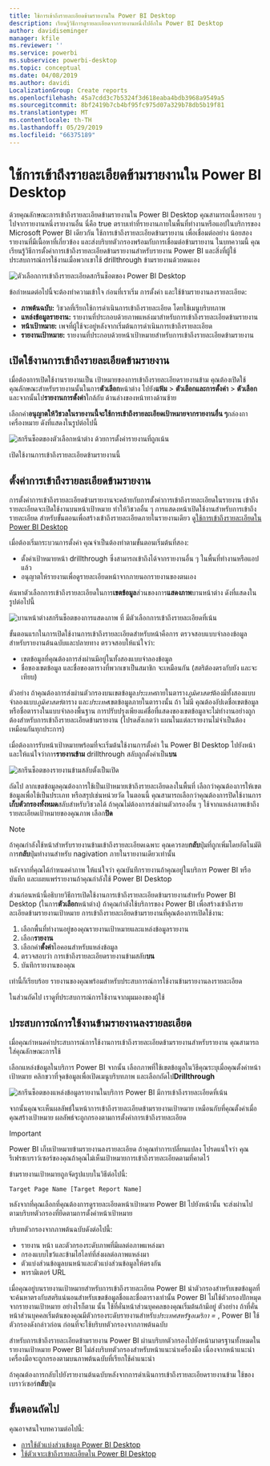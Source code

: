 ```yaml
---
title: ใช้การเข้าถึงรายละเอียดข้ามรายงานใน Power BI Desktop
description: เรียนรู้วิธีการดูรายละเอียดจากรายงานหนึ่งไปอีกใน Power BI Desktop
author: davidiseminger
manager: kfile
ms.reviewer: ''
ms.service: powerbi
ms.subservice: powerbi-desktop
ms.topic: conceptual
ms.date: 04/08/2019
ms.author: davidi
LocalizationGroup: Create reports
ms.openlocfilehash: 45a7cdd3c7b5324f3d618eaba4bdb3968a9549a5
ms.sourcegitcommit: 8bf2419b7cb4bf95fc975d07a329b78db5b19f81
ms.translationtype: MT
ms.contentlocale: th-TH
ms.lasthandoff: 05/29/2019
ms.locfileid: "66375189"
---
```

# <a name="use-cross-report-drillthrough-in-power-bi-desktop"></a>ใช้การเข้าถึงรายละเอียดข้ามรายงานใน Power BI Desktop

ด้วยคุณลักษณะการเข้าถึงรายละเอียดข้ามรายงานใน Power BI Desktop คุณสามารถเนื้อหารอบ ๆ ไปจากรายงานหนึ่งรายงานอื่น นี่คือ true ตราบเท่าที่รายงานภายในพื้นที่ทำงานหรือแอปในบริการของ Microsoft Power BI เดียวกัน ใช้การเข้าถึงรายละเอียดข้ามรายงาน เพื่อเชื่อมต่ออย่าง น้อยสองรายงานที่มีเนื้อหาที่เกี่ยวข้อง และส่งบริบทตัวกรองพร้อมกับการเชื่อมต่อข้ามรายงาน ในบทความนี้ คุณเรียนรู้วิธีการตั้งค่าการเข้าถึงรายละเอียดข้ามรายงานสำหรับรายงาน Power BI และสิ่งที่ผู้ใช้ประสบการณ์การใช้งานเมื่อพวกเขาใช้ drillthrough ข้ามรายงานด้วยตนเอง

![ตัวเลือกการเข้าถึงรายละเอียดสกรีนช็อตของ Power BI Desktop](media/desktop-cross-report-drill-through/cross-report-drill-through-01.png)

ข้อกำหนดต่อไปนี้จะต้องทำความเข้าใจ ก่อนที่เราเริ่ม การตั้งค่า และใช้ข้ามรายงานลงรายละเอียด:

* **ภาพต้นฉบับ:** วิชวลที่เรียกใช้การดำเนินการเข้าถึงรายละเอียด โดยใช้เมนูบริบทภาพ
* **แหล่งข้อมูลรายงาน:** รายงานที่ประกอบด้วยภาพแหล่งมาสำหรับการเข้าถึงรายละเอียดข้ามรายงาน
* **หน้าเป้าหมาย:** เพจที่ผู้ใช้จะอยู่หลังจากเริ่มต้นการดำเนินการเข้าถึงรายละเอียด
* **รายงานเป้าหมาย:** รายงานที่ประกอบด้วยหน้าเป้าหมายสำหรับการเข้าถึงรายละเอียดข้ามรายงาน

## <a name="enable-cross-report-drillthrough"></a>เปิดใช้งานการเข้าถึงรายละเอียดข้ามรายงาน

เมื่อต้องการเปิดใช้งานรายงานเป็น เป้าหมายของการเข้าถึงรายละเอียดรายงานข้าม คุณต้องเปิดใช้คุณลักษณะสำหรับรายงานนั้นในการ**ตัวเลือก**หน้าต่าง ไปยัง**แฟ้ม** > **ตัวเลือกและการตั้งค่า** > **ตัวเลือก**และจากนั้นไป**รายงานการตั้งค่า**ใกล้กับ ด้านล่างของหน้าทางด้านซ้าย

เลือกคำ**อนุญาตให้วิชวลในรายงานนี้จะใช้การเข้าถึงรายละเอียดเป้าหมายจากรายงานอื่น ๆ**กล่องกาเครื่องหมาย ดังที่แสดงในรูปต่อไปนี้

![สกรีนช็อตของตัวเลือกหน้าต่าง ด้วยการตั้งค่ารายงานที่ถูกเน้น](media/desktop-cross-report-drill-through/cross-report-drill-through-02.png)

เปิดใช้งานการเข้าถึงรายละเอียดข้ามรายงานนี้

## <a name="set-up-cross-report-drillthrough"></a>ตั้งค่าการเข้าถึงรายละเอียดข้ามรายงาน

การตั้งค่าการเข้าถึงรายละเอียดข้ามรายงานจะคล้ายกับการตั้งค่าการเข้าถึงรายละเอียดในรายงาน เข้าถึงรายละเอียดจะเปิดใช้งานบนหน้าเป้าหมาย ทำให้วิชวลอื่น ๆ การแสดงหน้าเปิดใช้งานสำหรับการเข้าถึงรายละเอียด สำหรับขั้นตอนเพื่อสร้างเข้าถึงรายละเอียดภายในรายงานเดียว ดู[ใช้การเข้าถึงรายละเอียดใน Power BI Desktop](desktop-drillthrough.md)

เมื่อต้องเริ่มกระบวนการตั้งค่า คุณจำเป็นต้องทำตามขั้นตอนเริ่มต้นที่สอง:

* ตั้งค่าเป้าหมายหน้า drillthrough ซึ่งสามารถเข้าถึงได้จากรายงานอื่น ๆ ในพื้นที่ทำงานหรือแอปแล้ว
* อนุญาตให้รายงานเพื่อดูรายละเอียดหน้าจากภายนอกรายงานของตนเอง

ค้นหาตัวเลือกการเข้าถึงรายละเอียดในการ**เขตข้อมูล**ส่วนของการ**แสดงภาพ**บานหน้าต่าง ดังที่แสดงในรูปต่อไปนี้

![บานหน้าต่างสกรีนช็อตของการแสดงภาพ ที่ มีตัวเลือกการเข้าถึงรายละเอียดที่เน้น](media/desktop-cross-report-drill-through/cross-report-drill-through-03.png)

ขั้นตอนแรกในการเปิดใช้งานการเข้าถึงรายละเอียดสำหรับหน้าคือการ ตรวจสอบแบบจำลองข้อมูลสำหรับรายงานต้นฉบับและปลายทาง ตรวจสอบให้แน่ใจว่า: 

* เขตข้อมูลที่คุณต้องการส่งผ่านมีอยู่ในทั้งสองแบบจำลองข้อมูล
* ชื่อของเขตข้อมูล และชื่อของตารางที่พวกเขาเป็นสมาชิก จะเหมือนกัน (สตริต้องตรงกับยัง และจะเทียบ)

ตัวอย่าง ถ้าคุณต้องการส่งผ่านตัวกรองบนเขตข้อมูล*ประเทศ*ภายในตาราง*ภูมิศาสตร์*ต้องมีทั้งสองแบบจำลองแบบ*ภูมิศาสตร์*ตาราง และ*ประเทศ*เขตข้อมูลภายในตารางนั้น ถ้า ไม่มี คุณต้องอัปเดชื่อเขตข้อมูลหรือชื่อตารางในแบบจำลองพื้นฐาน การปรับปรุงเพียงแค่ชื่อที่แสดงของเขตข้อมูลจะไม่ทำงานอย่างถูกต้องสำหรับการเข้าถึงรายละเอียดข้ามรายงาน (โปรดสังเกตว่า แผนในแต่ละรายงานไม่จำเป็นต้องเหมือนกันทุกประการ)

เมื่อต้องการรับหน้าเป้าหมายพร้อมที่จะเริ่มต้นใช้งานการตั้งค่า ใน Power BI Desktop ไปยังหน้า และให้แน่ใจว่าการ**รายงานข้าม** drillthrough สลับถูกตั้งค่าเป็น**บน** 

![สกรีนช็อตของรายงานข้ามสลับตั้งเป็นเปิด](media/desktop-cross-report-drill-through/cross-report-drill-through-03.png)

ถัดไป ลากเขตข้อมูลคุณต้องการใช้เป็นเป้าหมายเข้าถึงรายละเอียดลงในพื้นที่ เลือกว่าคุณต้องการให้เขตข้อมูลเพื่อใช้เป็นประเภท หรือสรุปเช่นหน่วยวัด ในตอนนี้ คุณสามารถเลือกว่าคุณต้องการปิดใช้งานการ**เก็บตัวกรองทั้งหมด**สลับสำหรับวิชวลได้ ถ้าคุณไม่ต้องการส่งผ่านตัวกรองอื่น ๆ ใช้จากแหล่งภาพเข้าถึงรายละเอียดเป้าหมายของคุณภาพ เลือก**ปิด**

> [!NOTE]
> ถ้าคุณกำลังใช้หน้าสำหรับรายงานข้ามเข้าถึงรายละเอียดเฉพาะ คุณควรลบ**กลับ**ปุ่มที่ถูกเพิ่มโดยอัตโนมัติ การ**กลับ**ปุ่มทำงานสำหรับ nagivation ภายในรายงานเดียวเท่านั้น 

หลังจากที่คุณได้กำหนดค่าภาพ ให้แน่ใจว่า คุณบันทึกรายงานถ้าคุณอยู่ในบริการ Power BI หรือบันทึก และเผยแพร่รายงานถ้าคุณกำลังใช้ Power BI Desktop

ส่วนก่อนหน้านี้อธิบายวิธีการเปิดใช้งานการเข้าถึงรายละเอียดข้ามรายงานสำหรับ Power BI Desktop (ในการ**ตัวเลือก**หน้าต่าง) ถ้าคุณกำลังใช้บริการของ Power BI เพื่อสร้างเข้าถึงรายละเอียดข้ามรายงานเป้าหมาย การเข้าถึงรายละเอียดข้ามรายงานที่คุณต้องการเปิดใช้งาน: 

1. เลือกพื้นที่ทำงานอยู่ของคุณรายงานเป้าหมายและแหล่งข้อมูลรายงาน
2. เลือก**รายงาน**
3. เลือกคำ**ตั้งค่า**ไอคอนสำหรับแหล่งข้อมูล
4. ตรวจสอบว่า การเข้าถึงรายละเอียดรายงานข้ามสลับ**บน**
5. บันทึกรายงานของคุณ

เท่านี้ก็เรียบร้อย รายงานของคุณพร้อมสำหรับประสบการณ์การใช้งานข้ามรายงานลงรายละเอียด 

ในส่วนถัดไป เราดูที่ประสบการณ์การใช้งานจากมุมมองของผู้ใช้

## <a name="cross-report-drillthrough-experience"></a>ประสบการณ์การใช้งานข้ามรายงานลงรายละเอียด

เมื่อคุณกำหนดค่าประสบการณ์การใช้งานการเข้าถึงรายละเอียดข้ามรายงานสำหรับรายงาน คุณสามารถใส่คุณลักษณะการใช้

เลือกแหล่งข้อมูลในบริการ Power BI จากนั้น เลือกภาพที่ใช้เขตข้อมูลในวิธีคุณระบุเมื่อคุณตั้งค่าหน้าเป้าหมาย คลิกขวาที่จุดข้อมูลเพื่อเปิดเมนูบริบทภาพ และเลือกถัดไป**Drillthrough**

![สกรีนช็อตของแหล่งข้อมูลรายงานในบริการ Power BI มีการเข้าถึงรายละเอียดที่เน้น](media/desktop-cross-report-drill-through/cross-report-drill-through-01.png)

จากนั้นคุณจะเห็นผลลัพธ์ในหน้าการเข้าถึงรายละเอียดข้ามรายงานเป้าหมาย เหมือนกับที่คุณตั้งค่าเมื่อคุณสร้างเป้าหมาย ผลลัพธ์จะถูกกรองตามการตั้งค่าการเข้าถึงรายละเอียด

> [!IMPORTANT]
> Power BI เก็บเป้าหมายข้ามรายงานลงรายละเอียด ถ้าคุณทำการเปลี่ยนแปลง โปรดแน่ใจว่า คุณรีเฟรชเบราว์เซอร์ของคุณถ้าคุณไม่เห็นเป้าหมายการเข้าถึงรายละเอียดตามที่คาดไว้ 

ข้ามรายงานเป้าหมายถูกจัดรูปแบบในวิธีต่อไปนี้: 

`Target Page Name [Target Report Name]`

หลังจากที่คุณเลือกที่คุณต้องการดูรายละเอียดหน้าเป้าหมาย Power BI ไปยังหน้านั้น จะส่งผ่านไปตามบริบทตัวกรองที่ยึดตามการตั้งค่าหน้าเป้าหมาย 

บริบทตัวกรองจากภาพต้นฉบับดังต่อไปนี้: 

* รายงาน หน้า และตัวกรองระดับภาพที่มีผลต่อภาพแหล่งมา 
* กรองแบบไขว้และข้ามไฮไลท์ที่ส่งผลต่อภาพแหล่งมา 
* ตัวแบ่งส่วนข้อมูลบนหน้าและตัวแบ่งส่วนข้อมูลให้ตรงกัน
* พารามิเตอร์ URL

เมื่อคุณอยู่บนรายงานเป้าหมายสำหรับการเข้าถึงรายละเอียด Power BI นำตัวกรองสำหรับเขตข้อมูลที่จะค้นหาตรงกับสตริแน่นอนสำหรับเขตข้อมูลชื่อและชื่อตารางเท่านั้น Power BI ไม่ใช้ตัวกรองปักหมุดจากรายงานเป้าหมาย อย่างไรก็ตาม นั้น ใช้ที่คั่นหน้าส่วนบุคคลของคุณเริ่มต้นถ้ามีอยู่ ตัวอย่าง ถ้าที่คั่นหน้าส่วนบุคคลเริ่มต้นของคุณมีตัวกรองระดับรายงานสำหรับ*ประเทศสหรัฐอเมริกา =* , Power BI ใช้ตัวกรองดังกล่าวก่อน ก่อนที่จะใช้บริบทตัวกรองจากภาพต้นฉบับ 

สำหรับการเข้าถึงรายละเอียดข้ามรายงาน Power BI ผ่านบริบทตัวกรองไปยังหน้ามาตรฐานทั้งหมดในรายงานเป้าหมาย Power BI ไม่ส่งบริบทตัวกรองสำหรับหน้าแนะนำเครื่องมือ เนื่องจากหน้าแนะนำเครื่องมือจะถูกกรองตามบนภาพต้นฉบับที่เรียกใช้คำแนะนำ

ถ้าคุณต้องการกลับไปยังรายงานต้นฉบับหลังจากการดำเนินการเข้าถึงรายละเอียดรายงานข้าม ใช้ของเบราว์เซอร์**กลับ**ปุ่ม 

## <a name="next-steps"></a>ขั้นตอนถัดไป

คุณอาจสนใจบทความต่อไปนี้:

* [การใช้ตัวแบ่งส่วนข้อมูล Power BI Desktop](visuals/power-bi-visualization-slicers.md)
* [ใช้ตัวเจาะเข้าถึงรายละเอียดใน Power BI Desktop](desktop-drillthrough.md)

